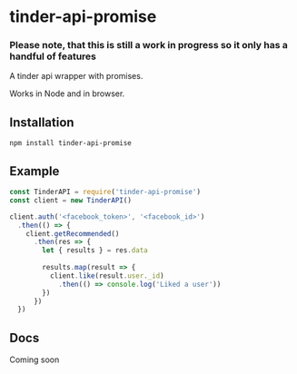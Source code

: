 # tinder-api-promise
### Please note, that this is still a work in progress so it only has a handful of features
A tinder api wrapper with promises.

Works in Node and in browser.

## Installation
`npm install tinder-api-promise`

## Example
```javascript
const TinderAPI = require('tinder-api-promise')
const client = new TinderAPI()

client.auth('<facebook_token>', '<facebook_id>')
  .then(() => {
    client.getRecommended()
      .then(res => {
        let { results } = res.data
        
        results.map(result => {
          client.like(result.user._id)
            .then(() => console.log('Liked a user'))
        })
      })
  })
```

## Docs

Coming soon

